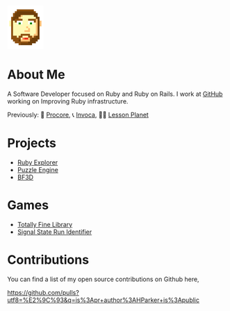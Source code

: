 [comment]: <> (comment required to allow image tag)
<img class="profile-picture" src="/me.png" height="100px">

# About Me

A Software Developer focused on Ruby and Ruby on Rails. I work at
[GitHub](github.com) working on Improving Ruby infrastructure.

Previously: 🔧 [Procore](https://www.procore.com/), 📞 [Invoca](https://www.invoca.com/), 🧑‍🏫 [Lesson Planet](https://www.lessonplanet.com/)

# Projects

- [Ruby Explorer](ruby_explorer)
- [Puzzle Engine](puzzle-engine)
- [BF3D](bf3d)

# Games

- [Totally Fine Library](Totally-Fine-Library.html)
- [Signal State Run Identifier](https://steamcommunity.com/sharedfiles/filedetails/?id=2866953078)

# Contributions

You can find a list of my open source contributions on Github here,

https://github.com/pulls?utf8=%E2%9C%93&q=is%3Apr+author%3AHParker+is%3Apublic

